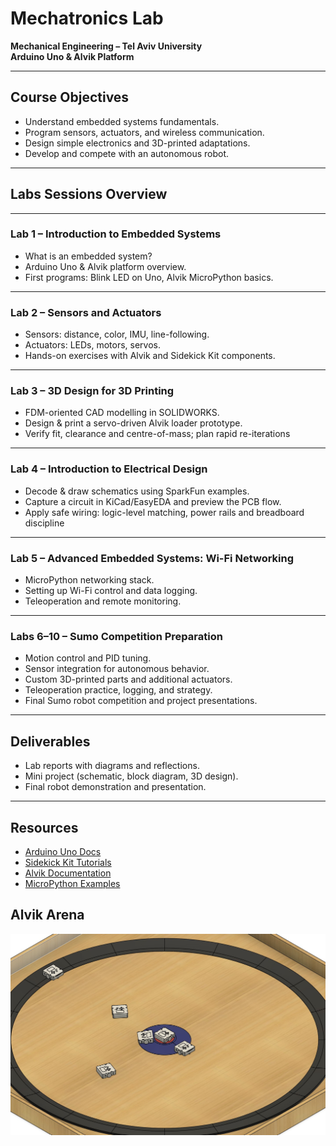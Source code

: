 # Mechatronics Lab
**Mechanical Engineering – Tel Aviv University**  
**Arduino Uno & Alvik Platform**

---

## Course Objectives
- Understand embedded systems fundamentals.
- Program sensors, actuators, and wireless communication.
- Design simple electronics and 3D-printed adaptations.
- Develop and compete with an autonomous robot.

---

## Labs Sessions Overview

---

### Lab 1 – Introduction to Embedded Systems
- What is an embedded system?
- Arduino Uno & Alvik platform overview.
- First programs: Blink LED on Uno, Alvik MicroPython basics.

---

### Lab 2 – Sensors and Actuators
- Sensors: distance, color, IMU, line-following.
- Actuators: LEDs, motors, servos.
- Hands-on exercises with Alvik and Sidekick Kit components.

---

### Lab 3 – 3D Design for 3D Printing
- FDM-oriented CAD modelling in SOLIDWORKS.
- Design & print a servo-driven Alvik loader prototype.
- Verify fit, clearance and centre-of-mass; plan rapid re-iterations

---

### Lab 4 – Introduction to Electrical Design
- Decode & draw schematics using SparkFun examples.
- Capture a circuit in KiCad/EasyEDA and preview the PCB flow.
- Apply safe wiring: logic-level matching, power rails and breadboard discipline

---

### Lab 5 – Advanced Embedded Systems: Wi-Fi Networking
- MicroPython networking stack.
- Setting up Wi-Fi control and data logging.
- Teleoperation and remote monitoring.

---

### Labs 6–10 – Sumo Competition Preparation
- Motion control and PID tuning.
- Sensor integration for autonomous behavior.
- Custom 3D-printed parts and additional actuators.
- Teleoperation practice, logging, and strategy.
- Final Sumo robot competition and project presentations.

---

## Deliverables
- Lab reports with diagrams and reflections.
- Mini project (schematic, block diagram, 3D design).
- Final robot demonstration and presentation.

---

## Resources
- [Arduino Uno Docs](https://docs.arduino.cc/hardware/uno-rev3)
- [Sidekick Kit Tutorials](https://wiki.seeedstudio.com/Sidekick_Basic_Kit_for_Arduino_V2/)
- [Alvik Documentation](https://docs.arduino.cc/hardware/alvik/)
- [MicroPython Examples](https://github.com/arduino/arduino-alvik-mpy/tree/main/examples)

## Alvik Arena
![Alvik Arena](https://github.com/TALs-Education/Mechatronics-Lab/blob/main/Media/Arena3dModel.jpg)
